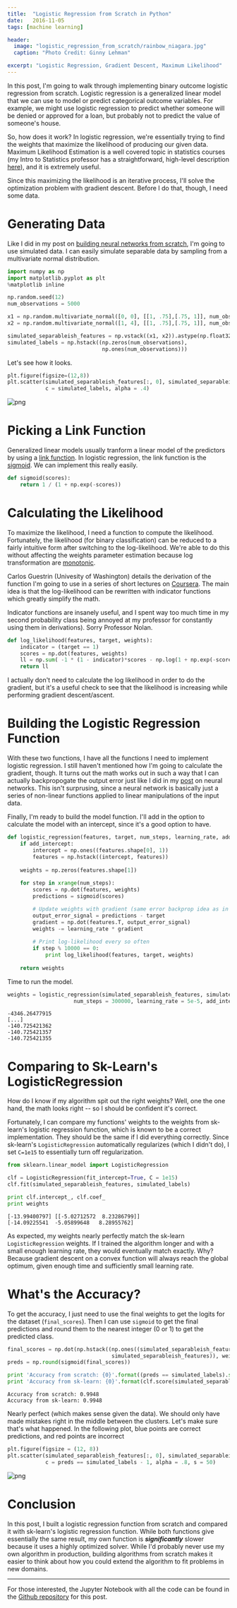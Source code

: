 ```yaml
---
title:  "Logistic Regression from Scratch in Python"
date:   2016-11-05
tags: [machine learning]

header:
  image: "logistic_regression_from_scratch/rainbow_niagara.jpg"
  caption: "Photo Credit: Ginny Lehman"

excerpt: "Logistic Regression, Gradient Descent, Maximum Likelihood"
---
```


In this post, I'm going to walk through implementing binary outcome logistic regression from scratch. Logistic regression is a generalized linear model that we can use to model or predict categorical outcome variables. For example, we might use logistic regression to predict whether someone will be denied or approved for a loan, but probably not to predict the value of someone's house.

So, how does it work? In logistic regression, we're essentially trying to find the weights that maximize the likelihood of producing our given data. Maximum Likelihood Estimation is a well covered topic in statistics courses (my Intro to Statistics professor has a straightforward, high-level description [here](http://www2.stat.duke.edu/~banks/111-lectures.dir/lect10.pdf)), and it is extremely useful.

Since this maximizing the likelihood is an iterative process, I'll solve the optimization problem with gradient descent. Before I do that, though, I need some data.

# Generating Data
Like I did in my post on [building neural networks from scratch](https://beckernick.github.io/neural-network-scratch/), I'm going to use simulated data. I can easily simulate separable data by sampling from a multivariate normal distribution.


```python
import numpy as np
import matplotlib.pyplot as plt
%matplotlib inline

np.random.seed(12)
num_observations = 5000

x1 = np.random.multivariate_normal([0, 0], [[1, .75],[.75, 1]], num_observations)
x2 = np.random.multivariate_normal([1, 4], [[1, .75],[.75, 1]], num_observations)

simulated_separableish_features = np.vstack((x1, x2)).astype(np.float32)
simulated_labels = np.hstack((np.zeros(num_observations),
                              np.ones(num_observations)))
```

Let's see how it looks.


```python
plt.figure(figsize=(12,8))
plt.scatter(simulated_separableish_features[:, 0], simulated_separableish_features[:, 1],
            c = simulated_labels, alpha = .4)
```


![png](/images/logistic_regression_from_scratch/output_4_1.png?raw=True)


# Picking a Link Function
Generalized linear models usually tranform a linear model of the predictors by using a [link function](https://en.wikipedia.org/wiki/Generalized_linear_model#Link_function). In logistic regression, the link function is the [sigmoid](https://en.wikipedia.org/wiki/Sigmoid_function). We can implement this really easily.


```python
def sigmoid(scores):
    return 1 / (1 + np.exp(-scores))
```

# Calculating the Likelihood

To maximize the likelihood, I need a function to compute the likelihood. Fortunately, the likelihood (for binary classification) can be reduced to a fairly intuitive form after switching to the log-likelihood. We're able to do this without affecting the weights parameter estimation because log transformation are [monotonic](https://en.wikipedia.org/wiki/Monotonic_function).

Carlos Guestrin (Univesity of Washington) details the derivation of the function I'm going to use in a series of short lectures on [Coursera](https://www.coursera.org/learn/ml-classification/lecture/1ZeTC/very-optional-expressing-the-log-likelihood). The main idea is that the log-likelihood can be rewritten with indicator functions which greatly simplify the math.

Indicator functions are insanely useful, and I spent way too much time in my second probability class being annoyed at my professor for constantly using them in derivations). Sorry Professor Nolan.


```python
def log_likelihood(features, target, weights):
    indicator = (target == 1)
    scores = np.dot(features, weights)
    ll = np.sum( -1 * (1 - indicator)*scores - np.log(1 + np.exp(-scores)) )
    return ll
```

I actually don't need to calculate the log likelihood in order to do the gradient, but it's a useful check to see that the likelihood is increasing while performing gradient descent/ascent.

# Building the Logistic Regression Function

With these two functions, I have all the functions I need to implement logistic regression. I still haven't mentioned how I'm going to calculate the gradient, though. It turns out the math works out in such a way that I can actually backpropogate the output error just like I did in my [post](https://beckernick.github.io/neural-network-scratch/) on neural networks. This isn't surprusing, since a neural network is basically just a series of non-linear functions applied to linear manipulations of the input data.

Finally, I'm ready to build the model function. I'll add in the option to calculate the model with an intercept, since it's a good option to have.


```python
def logistic_regression(features, target, num_steps, learning_rate, add_intercept = False):
    if add_intercept:
        intercept = np.ones((features.shape[0], 1))
        features = np.hstack((intercept, features))
        
    weights = np.zeros(features.shape[1])
    
    for step in xrange(num_steps):
        scores = np.dot(features, weights)
        predictions = sigmoid(scores)

        # Update weights with gradient (same error backprop idea as in the neural network post)
        output_error_signal = predictions - target
        gradient = np.dot(features.T, output_error_signal)
        weights -= learning_rate * gradient
        
        # Print log-likelihood every so often
        if step % 10000 == 0:
            print log_likelihood(features, target, weights)
        
    return weights
```

Time to run the model.


```python
weights = logistic_regression(simulated_separableish_features, simulated_labels,
                     num_steps = 300000, learning_rate = 5e-5, add_intercept=True)
```

    -4346.26477915
    [...]
    -140.725421362
    -140.725421357
    -140.725421355


# Comparing to Sk-Learn's LogisticRegression
How do I know if my algorithm spit out the right weights? Well, one the one hand, the math looks right -- so I should be confident it's correct.

Fortunately, I can compare my functions' weights to the weights from sk-learn's logistic regression function, which is known to be a correct implementation. They should be the same if I did everything correctly. Since sk-learn's `LogisticRegression` automatically regularizes (which I didn't do), I set `C=1e15` to essentially turn off regularization.


```python
from sklearn.linear_model import LogisticRegression

clf = LogisticRegression(fit_intercept=True, C = 1e15)
clf.fit(simulated_separableish_features, simulated_labels)

print clf.intercept_, clf.coef_
print weights
```

    [-13.99400797] [[-5.02712572  8.23286799]]
    [-14.09225541  -5.05899648   8.28955762]


As expected, my weights nearly perfectly match the sk-learn `LogisticRegression` weights. If I trained the algorithm longer and with a small enough learning rate, they would eventually match exactly. Why? Because gradient descent on a convex function will always reach the global optimum, given enough time and sufficiently small learning rate.

# What's the Accuracy?
To get the accuracy, I just need to use the final weights to get the logits for the dataset (`final_scores`). Then I can use `sigmoid` to get the final predictions and round them to the nearest integer (0 or 1) to get the predicted class.


```python
final_scores = np.dot(np.hstack((np.ones((simulated_separableish_features.shape[0], 1)),
                                 simulated_separableish_features)), weights)
preds = np.round(sigmoid(final_scores))

print 'Accuracy from scratch: {0}'.format((preds == simulated_labels).sum().astype(float) / len(preds))
print 'Accuracy from sk-learn: {0}'.format(clf.score(simulated_separableish_features, simulated_labels))
```

    Accuracy from scratch: 0.9948
    Accuracy from sk-learn: 0.9948


Nearly perfect (which makes sense given the data). We should only have made mistakes right in the middle between the clusters. Let's make sure that's what happened. In the following plot, blue points are correct predictions, and red points are incorrect


```python
plt.figure(figsize = (12, 8))
plt.scatter(simulated_separableish_features[:, 0], simulated_separableish_features[:, 1],
            c = preds == simulated_labels - 1, alpha = .8, s = 50)
```


![png](/images/logistic_regression_from_scratch/output_22_1.png?raw=True)


# Conclusion
In this post, I built a logistic regression function from scratch and compared it with sk-learn's logistic regression function. While both functions give essentially the same result, my own function is **_significantly_** slower because it uses a highly optimized solver. While I'd probably never use my own algorithm in production, building algorithms from scratch makes it easier to think about how you could extend the algorithm to fit problems in new domains.


***

For those interested, the Jupyter Notebook with all the code can be found in the [Github repository](https://github.com/beckernick/logistic_regression_from_scratch) for this post.
